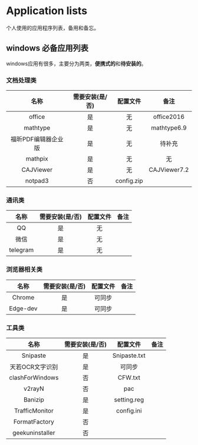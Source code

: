 # Application lists

个人使用的应用程序列表，备用和备忘。

## windows 必备应用列表

windows应用有很多，主要分为两类，**便携式的**和**待安装的**。

### 文档处理类

|        名称         | 需要安装(是/否) | 配置文件 |    备注    |
| :-----------------: | :-------------: | :------: | :----------: |
|       office        |       是        |    无    |  office2016  |
|      mathtype       |       是        |    无    | mathtype6.9  |
| 福昕PDF编辑器企业版 |       是        |    无    |    待补充    |
|       mathpix       |       是        |    无    |      无      |
|      CAJViewer      |       是        |    无    | CAJViewer7.2 |
|notpad3|否|config.zip|

### 通讯类

|   名称   | 需要安装(是/否) | 配置文件 |    备注    |
| :------: | :-------------: | :------: | :----------: |
|    QQ    |       是        |    无    |
|   微信   |       是        |    无    |
| telegram |       是        |    无    |

### 浏览器相关类

|   名称   | 需要安装(是/否) | 配置文件 |   备注    |
| :------: | :-------------: | :------: | :----------: |
|  Chrome  |       是        |  可同步  |
| Edge-dev |       是        |  可同步  |

### 工具类

|   名称   | 需要安装(是/否) |   配置文件   |   备注    |
| :------: | :-------------: | :----------: | :----------: |
| Snipaste |       是        | Snipaste.txt |
|天若OCR文字识别|是|可同步|
|clashForWindows|否|CFW.txt|
|v2rayN|否|pac|
|Banizip|是|setting.reg|
|TrafficMonitor|是|config.ini|
|FormatFactory|否||
|geekuninstaller|否||